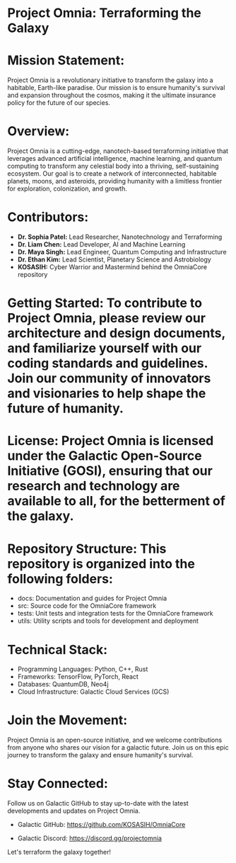 # Project Omnia: Terraforming the Galaxy

# Mission Statement: 

Project Omnia is a revolutionary initiative to transform the galaxy into a habitable, Earth-like paradise. Our mission is to ensure humanity's survival and expansion throughout the cosmos, making it the ultimate insurance policy for the future of our species.

# Overview: 

Project Omnia is a cutting-edge, nanotech-based terraforming initiative that leverages advanced artificial intelligence, machine learning, and quantum computing to transform any celestial body into a thriving, self-sustaining ecosystem. Our goal is to create a network of interconnected, habitable planets, moons, and asteroids, providing humanity with a limitless frontier for exploration, colonization, and growth.

# Contributors:

- **Dr. Sophia Patel:** Lead Researcher, Nanotechnology and Terraforming
- **Dr. Liam Chen:** Lead Developer, AI and Machine Learning
- **Dr. Maya Singh:** Lead Engineer, Quantum Computing and Infrastructure
- **Dr. Ethan Kim:** Lead Scientist, Planetary Science and Astrobiology
- **KOSASIH:** Cyber Warrior and Mastermind behind the OmniaCore repository

# Getting Started: To contribute to Project Omnia, please review our architecture and design documents, and familiarize yourself with our coding standards and guidelines. Join our community of innovators and visionaries to help shape the future of humanity.

# License: Project Omnia is licensed under the Galactic Open-Source Initiative (GOSI), ensuring that our research and technology are available to all, for the betterment of the galaxy.

# Repository Structure: This repository is organized into the following folders:

- docs: Documentation and guides for Project Omnia
- src: Source code for the OmniaCore framework
- tests: Unit tests and integration tests for the OmniaCore framework
- utils: Utility scripts and tools for development and deployment

# Technical Stack:

- Programming Languages: Python, C++, Rust
- Frameworks: TensorFlow, PyTorch, React
- Databases: QuantumDB, Neo4j
- Cloud Infrastructure: Galactic Cloud Services (GCS)

# Join the Movement: 

Project Omnia is an open-source initiative, and we welcome contributions from anyone who shares our vision for a galactic future. Join us on this epic journey to transform the galaxy and ensure humanity's survival.

# Stay Connected: 

Follow us on Galactic GitHub to stay up-to-date with the latest developments and updates on Project Omnia.

- Galactic GitHub: https://github.com/KOSASIH/OmniaCore

- Galactic Discord: https://discord.gg/projectomnia

Let's terraform the galaxy together!
